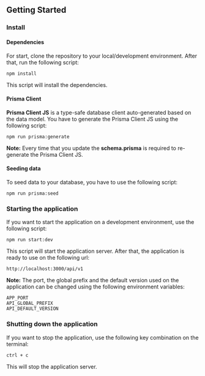 ## Getting Started

### Install

#### Dependencies

For start, clone the repository to your local/development environment. After that, run the following script:

`npm install`

This script will install the dependencies.

#### Prisma Client

**Prisma Client JS** is a type-safe database client auto-generated based on the data model. You have to generate the Prisma Client JS using the following script:

`npm run prisma:generate`

**Note:** Every time that you update the **schema.prisma** is required to re-generate the Prisma Client JS.

#### Seeding data

To seed data to your database, you have to use the following script:

`npm run prisma:seed`

### Starting the application

If you want to start the application on a development environment, use the following script:

`npm run start:dev`

This script will start the application server. After that, the application is ready to use on the following url:

```shell
http://localhost:3000/api/v1
```

**Note:** The port, the global prefix and the default version used on the application can be changed using the following environment variables:

```
APP_PORT
API_GLOBAL_PREFIX
API_DEFAULT_VERSION
```

### Shutting down the application

If you want to stop the application, use the following key combination on the terminal:

`ctrl + c`

This will stop the application server.